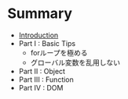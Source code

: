# Summary

* [Introduction](README.md)
* Part I : Basic Tips
   * forループを極める
   * グローバル変数を乱用しない
* Part II : Object
* Part III : Function
* Part IV : DOM

